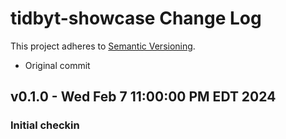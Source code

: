 # tidbyt-showcase Change Log

This project adheres to [Semantic Versioning](http://semver.org/).

* Original commit

## v0.1.0 - Wed Feb 7 11:00:00 PM EDT 2024
### Initial checkin

